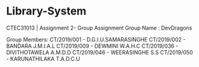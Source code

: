 # Library-System
CTEC31013 | Assignment 2- Group Assignment 
Group Name : DevDragons

Group Members:
CT/2019/001 - D.G.I.U.SAMARASINGHE 
CT/2019/002 - BANDARA J.M.I.A.L 
CT/2019/009 - DEWMINI W.A.H.C 
CT/2019/036 - DIVITHOTAWELA A.M.D.D 
CT/2019/046 - WEERASINGHE S.S 
CT/2019/050 - KARUNATHILAKA T.A.D.C.U